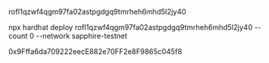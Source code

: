 rofl1qzwf4qgm97fa02astpgdgq9tmrheh6mhd5l2jy40

npx hardhat deploy rofl1qzwf4qgm97fa02astpgdgq9tmrheh6mhd5l2jy40 --count 0 --network sapphire-testnet

0x9Fffa6da709222eecE882e70FF2e8F9865c045f8